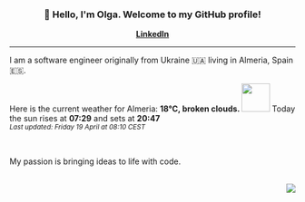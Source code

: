 <h3 align="center">👋 Hello, I'm Olga. Welcome to my GitHub profile! </h3>
<p align="center">
  <strong><a href="https://www.linkedin.com/in/olga-f/">LinkedIn</a></strong>
</p>

---

I am a software engineer originally from Ukraine 🇺🇦 living in Almeria, Spain 🇪🇸.


Here is the current weather for Almeria:
<b> 18°C, 
 broken clouds.
</b> <img width="50" src=https:&#x2F;&#x2F;openweathermap.org&#x2F;img&#x2F;wn&#x2F;04d.png></img> Today the sun rises at
 <b>07:29</b> 
and sets at <b>20:47</b>
<br/>
<small><i>Last updated: Friday 19 April at 08:10 CEST </i></small>
<br/>

<br/>
<p> My passion is bringing ideas to life with code. </p>
<br/>



<div align="right">
<img src="https://komarev.com/ghpvc/?username=olga-f&color=38A3A5">
</div>

